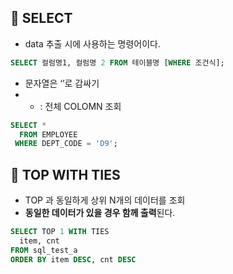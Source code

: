 ## 🌈 SELECT

- data 추출 시에 사용하는 명령어이다.

```sql
SELECT 컬럼명1, 컬럼명 2 FROM 테이블명 [WHERE 조건식];
```


- 문자열은 ‘’로 감싸기
- * : 전체 COLOMN 조회

```sql
SELECT *
  FROM EMPLOYEE
 WHERE DEPT_CODE = 'D9';
```

## 🌈 TOP WITH TIES

- TOP 과 동일하게 상위 N개의 데이터를 조회
- **동일한 데이터가 있을 경우 함께 출력**된다.

```sql
SELECT TOP 1 WITH TIES
  item, cnt
FROM sql_test_a
ORDER BY item DESC, cnt DESC
```